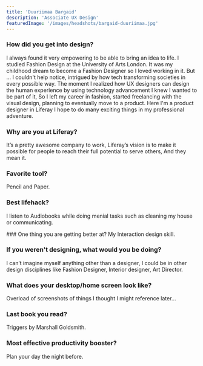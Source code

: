```yaml
---
title: 'Duuriimaa Bargaid'
description: 'Associate UX Design'
featuredImage: '/images/headshots/bargaid-duuriimaa.jpg'
---
```


### How did you get into design?
I always found it very empowering to be able to bring an idea to life. I studied Fashion Design at the University of Arts London. It was my childhood dream to become a Fashion Designer so I loved working in it. But … I couldn't help notice, intrigued by how tech transforming societies in every possible way. The moment I realized how UX designers can design the human experience by using technology advancement I knew I wanted to be part of it,  So I left my career in fashion, started freelancing with the visual design, planning to eventually move to a product. Here I'm a product designer in Liferay I hope to do many exciting things in my professional adventure.

### Why are you at Liferay?
It’s a pretty awesome company to work, Liferay’s vision is to make it possible for people to reach their full potential to serve others,  And they mean it.

### Favorite tool?
Pencil and Paper.

### Best lifehack?
I listen to Audiobooks while doing menial tasks such as cleaning my house or communicating.

### One thing you are getting better at?
My Interaction design skill.

### If you weren't designing, what would you be doing?
I can’t imagine myself anything other than a designer, I could be in other design disciplines like Fashion Designer, Interior designer, Art Director.

### What does your desktop/home screen look like?
Overload of screenshots of things I thought I might reference later...

### Last book you read?
Triggers by Marshall Goldsmith.

### Most effective productivity booster?
Plan your day the night before.

